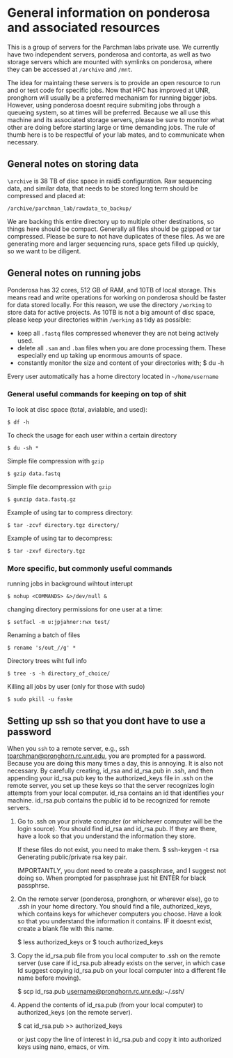 # General information on ponderosa and associated resources

This is a group of servers for the Parchman labs private use. We currently have two independent servers, ponderosa and contorta, as well as two storage servers which are mounted with symlinks on ponderosa, where they can be accessed at `/archive` and `/mnt`.

The idea for maintaing these servers is to provide an open resource to run and or test code for specific jobs. Now that HPC has improved at UNR, pronghorn will usually be a preferred mechanism for running bigger jobs. However, using ponderosa doesnt require submiting jobs through a queueing system, so at times will be preferred. Because we all use this machine and its associated storage servers, please be sure to monitor what other are doing before starting large or time demanding jobs. The rule of thumb here is to be respectful of your lab mates, and to communicate when necessary.

## General notes on storing data

`\archive` is 38 TB of disc space in raid5 configuration. Raw sequencing data, and similar data, that needs to be stored long term should be compressed and placed at:

    /archive/parchman_lab/rawdata_to_backup/

We are backing this entire directory up to multiple other destinations, so things here should be compact. Generally all files should be gzipped or tar compressed. Please be sure to not have duplicates of these files. As we are generating more and larger sequencing runs, space gets filled up quickly, so we want to be diligent.

## General notes on running jobs

Ponderosa has 32 cores, 512 GB of RAM, and 10TB of local storage. This means read and write operations for working on ponderosa should be faster for data stored locally. For this reason, we use the directory `/working` to store data for active projects. As 10TB is not a big amount of disc space, please keep your directories within `/working` as tidy as possible:

- keep all `.fastq` files compressed whenever they are not being actively used.
- delete all `.sam` and `.bam` files when you are done processing them. These especially end up taking up enormous amounts of space.
- constantly monitor the size and content of your directories with;
    $ du -h

Every user automatically has a home directory located in `~/home/username`

### General useful commands for keeping on top of shit

To look at disc space (total, avialable, and used):

    $ df -h

To check the usage for each user within a certain directory

    $ du -sh *

Simple file compression with `gzip`

    $ gzip data.fastq

Simple file decompression with `gzip`

    $ gunzip data.fastq.gz

Example of using tar to compress directory:

    $ tar -zcvf directory.tgz directory/

Example of using tar to decompress:

    $ tar -zxvf directory.tgz

### More specific, but commonly useful commands

running jobs in background wihtout interupt
    
    $ nohup <COMMANDS> &>/dev/null &
    
changing directory permissions for one user at a time:

    $ setfacl -m u:jpjahner:rwx test/

Renaming a batch of files

    $ rename 's/out_//g' *

Directory trees wiht full info

    $ tree -s -h directory_of_choice/

Killing all jobs by user (only for those with sudo)
    
    $ sudo pkill -u faske

## Setting up ssh so that you dont have to use a password

When you `ssh` to a remote server, e.g., ssh tparchman@pronghorn.rc.unr.edu, you are prompted for a password. Because you are doing this many times a day, this is annoying. It is also not necessary. By carefully creating, id_rsa and id_rsa.pub in .ssh, and then appending your id_rsa.pub key to the authorized_keys file in .ssh on the remote server, you set up these keys so that the server recognizes login attempts from your local computer. id_rsa contains an id that identifies your machine. id_rsa.pub contains the public id to be recognized for remote servers.

1. Go to .ssh on your private computer (or whichever computer will be the login source). You should find id_rsa and id_rsa.pub. If they are there, have a look so that you understand the information they store.

	If these files do not exist, you need to make them.
	$ ssh-keygen -t rsa
	Generating public/private rsa key pair. 

	IMPORTANTLY, you dont need to create a passphrase, and I suggest not doing so. When prompted for passphrase just hit ENTER for black passphrse.

2. On the remote server (ponderosa, pronghorn, or wherever else), go to .ssh in your home directory. You should find a file, authorized_keys, which contains keys for whichever computers you choose. Have a look so that you understand the information it contains. IF it doesnt exist, create a blank file with this name.

	$ less authorized_keys
	or
	$ touch authorized_keys

3. Copy the id_rsa.pub file from you local computer to .ssh on the remote server (use care if id_rsa.pub already exists on the server, in which case Id suggest copying id_rsa.pub on your local computer into a different file name before moving).

	$ scp id_rsa.pub username@pronghorn.rc.unr.edu:~/.ssh/

4. Append the contents of id_rsa.pub (from your local computer) to authorized_keys (on the remote server).

	$ cat id_rsa.pub >> authorized_keys

	or just copy the line of interest in id_rsa.pub and copy it into authorized keys using nano, emacs, or vim.

